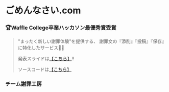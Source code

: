 # ごめんなさい.com 

### 🏆Waffle College卒業ハッカソン最優秀賞受賞

> "まったく新しい謝罪体験"を提供する、
> 謝罪文の『添削』『投稿』『保存』に特化したサービス🙏🌼
>
> 発表スライドは[【こちら】](https://www.canva.com/design/DAGb9swtU5c/6zWu1eixijZKwsgWFDBvkw/edit?utm_content=DAGb9swtU5c&utm_campaign=designshare&utm_medium=link2&utm_source=sharebutton)‼️
>
> ソースコードは[【こちら】](https://deepnote.com/workspace/Riochins-Workspace-a976ff30-0151-424d-9de2-e20631a0b879/project/ApologyWork-6017cecd-c0c5-4d76-a332-9819543040df?utm_source=share-modal&utm_medium=product-shared-content&utm_campaign=notebook&utm_content=6017cecd-c0c5-4d76-a332-9819543040df/README.md)

### チーム謝罪工房
